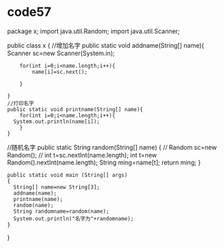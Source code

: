 # code57
package x;
import java.util.Random;
import java.util.Scanner;
 

public class x {
    //增加名字
    public static void addname(String[] name){
        Scanner sc=new Scanner(System.in);

        for(int i=0;i<name.length;i++){
            name[i]=sc.next();

        }

    }
    //打印名字
    public static void printname(String[] name){
        for(int i=0;i<name.length;i++){
      System.out.println(name[i]);
        }
    }
//随机名字
    public static String random(String[] name) {
       // Random sc=new Random();
      //  int t=sc.nextInt(name.length);
        int t=new Random().nextInt(name.length);
        String ming=name[t];
        return ming;
    }

    public static void main (String[] args)
    {
      String[] name=new String[3];
      addname(name);
      printname(name);
      random(name);
      String randomname=random(name);
      System.out.println("名字为"+randomname);
    }
}
